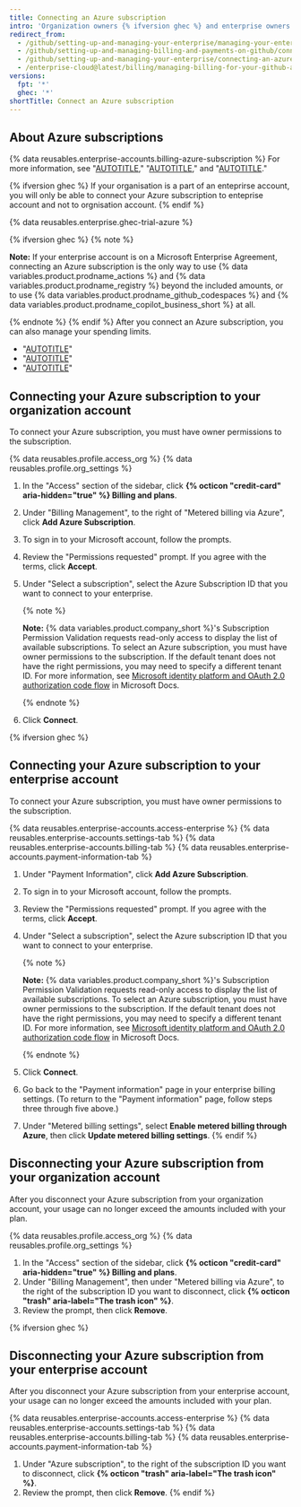 ```yaml
---
title: Connecting an Azure subscription
intro: 'Organization owners {% ifversion ghec %} and enterprise owners {% endif %}can connect an Azure Subscription to their account to enable and pay for any {% data variables.product.prodname_dotcom %} metered services.'
redirect_from:
  - /github/setting-up-and-managing-your-enterprise/managing-your-enterprise-account/connecting-an-azure-subscription-to-your-enterprise
  - /github/setting-up-and-managing-billing-and-payments-on-github/connecting-an-azure-subscription-to-your-enterprise
  - /github/setting-up-and-managing-your-enterprise/connecting-an-azure-subscription-to-your-enterprise
  - /enterprise-cloud@latest/billing/managing-billing-for-your-github-account/connecting-an-azure-subscription-to-your-enterprise
versions:
  fpt: '*'
  ghec: '*'
shortTitle: Connect an Azure subscription
---
```

## About Azure subscriptions

{% data reusables.enterprise-accounts.billing-azure-subscription %} For more information, see "[AUTOTITLE](/billing/managing-billing-for-github-actions/about-billing-for-github-actions)," "[AUTOTITLE](/billing/managing-billing-for-github-packages/about-billing-for-github-packages)," and "[AUTOTITLE](/billing/managing-billing-for-github-copilot)."

{% ifversion ghec %}
If your organisation is a part of an enteprirse account, you will only be able to connect your Azure subscription to enteprise account and not to orgnisation account.
{% endif %}

{% data reusables.enterprise.ghec-trial-azure %}

{% ifversion ghec %}
{% note %}

**Note:** If your enterprise account is on a Microsoft Enterprise Agreement, connecting an Azure subscription is the only way to use {% data variables.product.prodname_actions %} and {% data variables.product.prodname_registry %} beyond the included amounts, or to use {% data variables.product.prodname_github_codespaces %} and {% data variables.product.prodname_copilot_business_short %} at all.

{% endnote %}
{% endif %}
After you connect an Azure subscription, you can also manage your spending limits.

- "[AUTOTITLE](/billing/managing-billing-for-github-packages/managing-your-spending-limit-for-github-packages)"
- "[AUTOTITLE](/billing/managing-billing-for-github-actions/managing-your-spending-limit-for-github-actions)"
- "[AUTOTITLE](/billing/managing-billing-for-github-codespaces/managing-the-spending-limit-for-github-codespaces)"

## Connecting your Azure subscription to your organization account

To connect your Azure subscription, you must have owner permissions to the subscription.

{% data reusables.profile.access_org %}
{% data reusables.profile.org_settings %}
1. In the "Access" section of the sidebar, click **{% octicon "credit-card" aria-hidden="true" %} Billing and plans**.
1. Under "Billing Management", to the right of "Metered billing via Azure", click **Add Azure Subscription**.
1. To sign in to your Microsoft account, follow the prompts.
1. Review the "Permissions requested" prompt. If you agree with the terms, click **Accept**.
1. Under "Select a subscription", select the Azure Subscription ID that you want to connect to your enterprise.

   {% note %}

   **Note:** {% data variables.product.company_short %}'s Subscription Permission Validation requests read-only access to display the list of available subscriptions. To select an Azure subscription, you must have owner permissions to the subscription. If the default tenant does not have the right permissions, you may need to specify a different tenant ID. For more information, see [Microsoft identity platform and OAuth 2.0 authorization code flow](https://docs.microsoft.com/en-us/azure/active-directory/develop/v2-oauth2-auth-code-flow#request-an-authorization-code) in Microsoft Docs.

   {% endnote %}
1. Click **Connect**.

{% ifversion ghec %}
## Connecting your Azure subscription to your enterprise account

To connect your Azure subscription, you must have owner permissions to the subscription.

{% data reusables.enterprise-accounts.access-enterprise %}
{% data reusables.enterprise-accounts.settings-tab %}
{% data reusables.enterprise-accounts.billing-tab %}
{% data reusables.enterprise-accounts.payment-information-tab %}
1. Under "Payment Information", click **Add Azure Subscription**.
1. To sign in to your Microsoft account, follow the prompts.
1. Review the "Permissions requested" prompt. If you agree with the terms, click **Accept**.
1. Under "Select a subscription", select the Azure subscription ID that you want to connect to your enterprise.

   {% note %}

   **Note:** {% data variables.product.company_short %}'s Subscription Permission Validation requests read-only access to display the list of available subscriptions. To select an Azure subscription, you must have owner permissions to the subscription. If the default tenant does not have the right permissions, you may need to specify a different tenant ID. For more information, see [Microsoft identity platform and OAuth 2.0 authorization code flow](https://docs.microsoft.com/en-us/azure/active-directory/develop/v2-oauth2-auth-code-flow#request-an-authorization-code) in Microsoft Docs.

   {% endnote %}
1. Click **Connect**.
1. Go back to the "Payment information" page in your enterprise billing settings. (To return to the "Payment information" page, follow steps three through five above.)
1. Under "Metered billing settings", select **Enable metered billing through Azure**, then click **Update metered billing settings**.
{% endif %}

## Disconnecting your Azure subscription from your organization account

After you disconnect your Azure subscription from your organization account, your usage can no longer exceed the amounts included with your plan.

{% data reusables.profile.access_org %}
{% data reusables.profile.org_settings %}
1. In the "Access" section of the sidebar, click **{% octicon "credit-card" aria-hidden="true" %} Billing and plans**.
1. Under "Billing Management", then under "Metered billing via Azure", to the right of the subscription ID you want to disconnect, click **{% octicon "trash" aria-label="The trash icon" %}**.
1. Review the prompt, then click **Remove**.

{% ifversion ghec %}
## Disconnecting your Azure subscription from your enterprise account

After you disconnect your Azure subscription from your enterprise account, your usage can no longer exceed the amounts included with your plan.

{% data reusables.enterprise-accounts.access-enterprise %}
{% data reusables.enterprise-accounts.settings-tab %}
{% data reusables.enterprise-accounts.billing-tab %}
{% data reusables.enterprise-accounts.payment-information-tab %}
1. Under "Azure subscription", to the right of the subscription ID you want to disconnect, click **{% octicon "trash" aria-label="The trash icon" %}**.
1. Review the prompt, then click **Remove**.
{% endif %}
